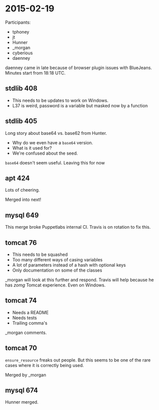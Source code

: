 # 2015-02-19

Participants:
* tphoney
* jt
* Hunner
* \_morgan
* cyberious
* daenney

daenney came in late because of browser plugin issues with BlueJeans. Minutes start from 18:18 UTC.

## stdlib 408

* This needs to be updates to work on Windows.
* L37 is weird, password is a variable but masked now by a function

## stdlib 405

Long story about base64 vs. base62 from Hunter.

* Why do we even have a `base64` version.
* What is it used for?
* We're confused about the seed.

`base64` doesn't seem useful. Leaving this for now

## apt 424

Lots of cheering.

Merged into next!

## mysql 649

This merge broke Puppetlabs internal CI. Travis is on rotation to fix this.

## tomcat 76

* This needs to be squashed
* Too many different ways of casing variables
* A lot of parameters instead of a hash with optional keys
* Only documentation on some of the classes

\_morgan will look at this further and respond. Travis will help because he has *zomg* Tomcat experience. Even on Windows.

## tomcat 74

* Needs a README
* Needs tests
* Trailing comma's

\_morgan comments.

## tomcat 70

`ensure_resource` freaks out people. But this seems to be one of the rare cases where it is correctly being used.

Merged by \_morgan

## mysql 674

Hunner merged.
